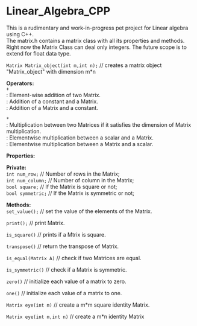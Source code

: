 # Linear_Algebra_CPP
This is a rudimentary and work-in-progress pet project for Linear algebra using C++.\
The matrix.h contains a matrix class with all its properties and methods.\
Right now the Matrix Class can deal only integers. The future scope is to extend for float data type.

`Matrix Matrix_object(int m,int n);`          // creates a matrix object "Matrix_object" with dimension m*n 

**Operators:**\
`+`                                          
 : Element-wise addition of two Matrix.                                           
 : Addition of a constant and a Matrix.\
 : Addition of a Matrix and a constant.

`*`                                          
: Multiplication between two Matrices if it satisfies the dimension of Matrix multiplication.\
: Elementwise multiplication between a scalar and a Matrix.\
: Elementwise multiplication between a Matrix and a scalar.
 
**Properties:**

**Private:**\
`int num_row;`                              // Number of rows in the Matrix;\
`int num_column;`                           // Number of column in the Matrix;\
`bool square;`                              // If the Matrix is square or not;\
`bool symmetric;`                           // If the Matrix is symmetric or not;





**Methods:**\
`set_value();`                               // set the value of the elements of the Matrix.

`print();`                                   // print Matrix.
                     
`is_square()`                                // prints if a Mtrix is square.                                                

`transpose()`                                // return the transpose of Matrix.

`is_equal(Matrix A)`                         // check if two Matrices are equal.

`is_symmetric()`                             // check if a Matrix is symmetric.

`zero()`                                     // initialize each value of a matrix to zero.

`one()`                                      // initialize each value of a matrix to one.

`Matrix eye(int m)`                          // create a m*m square identity Matrix. 

`Matrix eye(int m,int n)`                   // create a m*n identity Matrix
